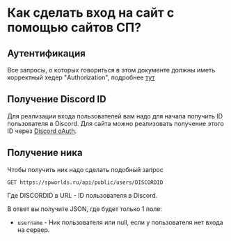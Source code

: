 # Как сделать вход на сайт с помощью сайтов СП?

## Аутентификация

Все запросы, о которых говориться в этом документе должны иметь корректный хедер "Authorization", подробнее [тут](./AUTHORIZATION.md)

## Получение Discord ID

Для реализации входа пользователей вам надо для начала получить ID пользователя в Discord. Для сайта можно реализовать получение этого ID через [Discord oAuth](https://discord.com/developers/docs/topics/oauth2#oauth2).

## Получение ника

Чтобы получить ник надо сделать подобный запрос

```
GET https://spworlds.ru/api/public/users/DISCORDID
```

Где DISCORDID в URL - ID пользователя в Discord.

В ответ вы получите JSON, где будет только 1 поле:

- `username` - Ник пользователя или null, если у пользователя нет входа на сервер.
